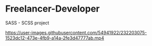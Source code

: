# Freelancer-Developer
SASS - SCSS project








https://user-images.githubusercontent.com/54941922/232203075-1523dc12-473e-4fb9-a14a-2fe3d47777ab.mp4

